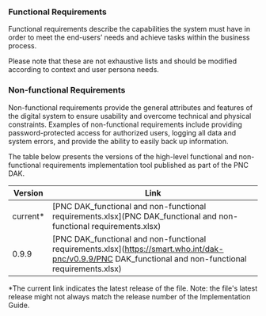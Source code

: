 ### Functional Requirements

Functional requirements describe the capabilities the system must have in order to meet the end-users’ needs and achieve tasks within the business process.

Please note that these are not exhaustive lists and should be modified according to context and user persona needs.


### Non-functional Requirements

Non-functional requirements provide the general attributes and features of the digital system to ensure usability and overcome technical and physical constraints. Examples of non-functional requirements include providing password-protected access for authorized users, logging all data and system errors, and provide the ability to easily back up information.

The table below presents the versions of the high-level functional and non-functional requirements implementation tool published as part of the PNC DAK.

| Version | Link |
|---|---|
| current* | [PNC DAK_functional and non-functional requirements.xlsx](PNC DAK_functional and non-functional requirements.xlsx) |
|0.9.9 | [PNC DAK_functional and non-functional requirements.xlsx](https://smart.who.int/dak-pnc/v0.9.9/PNC DAK_functional and non-functional requirements.xlsx) |

*The current link indicates the latest release of the file. Note: the file's latest release might not always match the release number of the Implementation Guide.